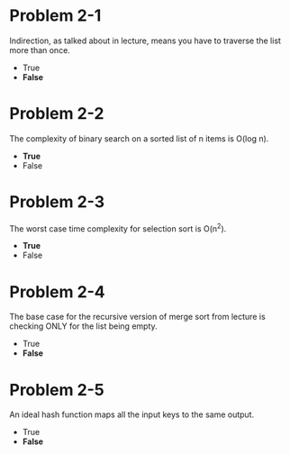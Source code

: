 # Problem 2-1

Indirection, as talked about in lecture, means you have to traverse the list more than once.

* True
* **False**

# Problem 2-2

The complexity of binary search on a sorted list of n items is O(log n).

* **True**
* False

# Problem 2-3

The worst case time complexity for selection sort is O(n<sup>2</sup>).

* **True**
* False

# Problem 2-4

The base case for the recursive version of merge sort from lecture is checking ONLY for the list being empty.

* True
* **False**

# Problem 2-5

An ideal hash function maps all the input keys to the same output.

* True
* **False**